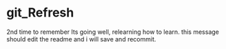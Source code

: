 # git_Refresh
2nd time to remember
Its going well, relearning how to learn. this message should edit the readme and i will save and recommit.

